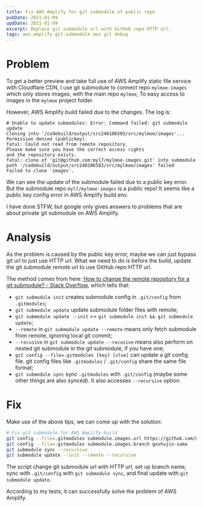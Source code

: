 ```yaml
---
title: Fix AWS Amplify for git submodule of public repo
pubDate: 2021-01-09
updDate: 2021-01-09
excerpt: Replace git submodule url with GitHub repo HTTP url.
tags: aws-amplify git-submodule aws git debug
---
```


# Problem

To get a better preview and take full use of AWS Amplify static file service with Cloudflare CDN,
I use git submodule to connect repo `mylmoe-images` which only stores images, with the main repo `mylmoe`,
To easy access to images in the `mylmoe` project folder.

However, AWS Amplify build failed due to the changes.
The log is:

```log
# Unable to update submodules: Error: Command failed: git submodule update
Cloning into '/codebuild/output/src240106503/src/mylmoe/images'...
Permission denied (publickey).
fatal: Could not read from remote repository.
Please make sure you have the correct access rights
and the repository exists.
fatal: clone of 'git@github.com:myl7/mylmoe-images.git' into submodule path '/codebuild/output/src240106503/src/mylmoe/images' failed
Failed to clone 'images'.
```

We can see the update of the submodule failed due to a public key error.
But the submodule repo `myl7/mylmoe-images` is a public repo!
It seems like a public key config error in AWS Amplify build env.

I have done STFW, but google only gives answers to problems that are about private git submodule on AWS Amplify.

# Analysis

As the problem is caused by the public key error, maybe we can just bypass git url to just use HTTP url.
What we need to do is before the build, update the git submodule remote url to use GitHub repo HTTP url.

The method comes from here:
[How to change the remote repository for a git submodule? - Stack Overflow](https://stackoverflow.com/questions/913701/how-to-change-the-remote-repository-for-a-git-submodule),
which tells that:

- `git submodule init` creates submodule config in `.git/config` from `.gitmodules`;
- `git submodule update` update submodule folder files with remote;
- `git submodule update --init` == `git submodule init && git submodule update`;
- `--remote` in `git submodule update --remote` means only fetch submodule from remote, ignoring local git commit;
- `--recusive` in `git submodule update --recusive` means also perform on nested git submodule in the git submodule, if you have one;
- `git config --file=.gitmodules [key] [vlue]` can update a git config file. git config files like `.gitmodules` / `.git/config` share the same file format;
- `git submodule sync` sync `.gitmodules` with `.git/config` (maybe some other things are also synced). It also accesses `--recursive` option.

# Fix

Make use of the above tips, we can come up with the solution:

```bash
# Fix git submodule for AWS Amplify build
git config --file=.gitmodules submodule.images.url https://github.com/myl7/mylmoe-images
git config --file=.gitmodules submodule.images.branch goshujin-sama
git submodule sync --recursive
git submodule update --init --remote --recursive
```

The script change git submodule url with HTTP url, set up branch name, sync with `.git/config` with `git submodule sync`,
and final update with `git submodule update`.

According to my tests, it can successfully solve the problem of AWS Amplify.
